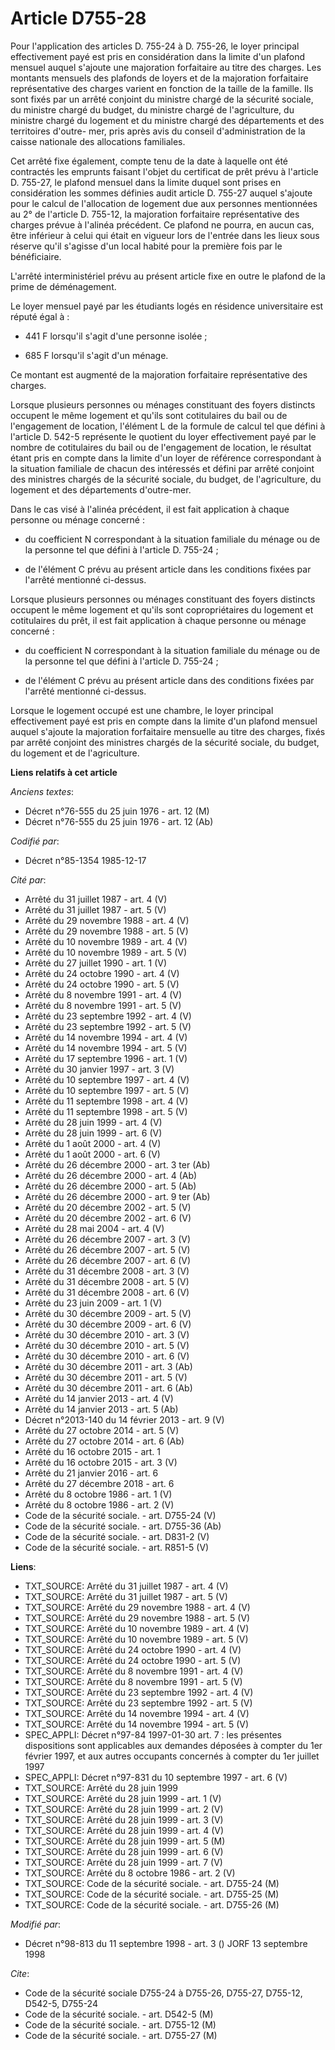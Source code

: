 # Article D755-28

Pour l'application des articles D. 755-24 à D. 755-26, le loyer principal effectivement payé est pris en considération dans
la limite d'un plafond mensuel auquel s'ajoute une majoration forfaitaire au titre des charges. Les montants mensuels des
plafonds de loyers et de la majoration forfaitaire représentative des charges varient en fonction de la taille de la famille.
Ils sont fixés par un arrêté conjoint du ministre chargé de la sécurité sociale, du ministre chargé du budget, du ministre
chargé de l'agriculture, du ministre chargé du logement et du ministre chargé des départements et des territoires d'outre-
mer, pris après avis du conseil d'administration de la caisse nationale des allocations familiales. 

Cet arrêté fixe également, compte tenu de la date à laquelle ont été contractés les emprunts faisant l'objet du certificat de
prêt prévu à l'article D. 755-27, le plafond mensuel dans la limite duquel sont prises en considération les sommes définies
audit article D. 755-27 auquel s'ajoute pour le calcul de l'allocation de logement due aux personnes mentionnées au 2° de
l'article D. 755-12, la majoration forfaitaire représentative des charges prévue à l'alinéa précédent. Ce plafond ne pourra,
en aucun cas, être inférieur à celui qui était en vigueur lors de l'entrée dans les lieux sous réserve qu'il s'agisse d'un
local habité pour la première fois par le bénéficiaire. 

L'arrêté interministériel prévu au présent article fixe en outre le plafond de la prime de déménagement. 

Le loyer mensuel payé par les étudiants logés en résidence universitaire est réputé égal à :

- 441 F lorsqu'il s'agit d'une personne isolée ;

- 685 F lorsqu'il s'agit d'un ménage.

Ce montant est augmenté de la majoration forfaitaire représentative des charges.

Lorsque plusieurs personnes ou ménages constituant des foyers distincts occupent le même logement et qu'ils sont cotitulaires
du bail ou de l'engagement de location, l'élément L de la formule de calcul tel que défini à l'article D. 542-5 représente le
quotient du loyer effectivement payé par le nombre de cotitulaires du bail ou de l'engagement de location, le résultat étant
pris en compte dans la limite d'un loyer de référence correspondant à la situation familiale de chacun des intéressés et
défini par arrêté conjoint des ministres chargés de la sécurité sociale, du budget, de l'agriculture, du logement et des
départements d'outre-mer.

Dans le cas visé à l'alinéa précédent, il est fait application à chaque personne ou ménage concerné :

- du coefficient N correspondant à la situation familiale du ménage ou de la personne tel que défini à l'article D. 755-24 ;

- de l'élément C prévu au présent article dans les conditions fixées par l'arrêté mentionné ci-dessus.

Lorsque plusieurs personnes ou ménages constituant des foyers distincts occupent le même logement et qu'ils sont
copropriétaires du logement et cotitulaires du prêt, il est fait application à chaque personne ou ménage concerné :

- du coefficient N correspondant à la situation familiale du ménage ou de la personne tel que défini à l'article D. 755-24 ;

- de l'élément C prévu au présent article dans des conditions fixées par l'arrêté mentionné ci-dessus.

Lorsque le logement occupé est une chambre, le loyer principal effectivement payé est pris en compte dans la limite d'un
plafond mensuel auquel s'ajoute la majoration forfaitaire mensuelle au titre des charges, fixés par arrêté conjoint des
ministres chargés de la sécurité sociale, du budget, du logement et de l'agriculture.

**Liens relatifs à cet article**

_Anciens textes_:

  - Décret n°76-555 du 25 juin 1976 - art. 12 (M)
  - Décret n°76-555 du 25 juin 1976 - art. 12 (Ab)

_Codifié par_:

  - Décret n°85-1354 1985-12-17

_Cité par_:

  - Arrêté du 31 juillet 1987 - art. 4 (V)
  - Arrêté du 31 juillet 1987 - art. 5 (V)
  - Arrêté du 29 novembre 1988 - art. 4 (V)
  - Arrêté du 29 novembre 1988 - art. 5 (V)
  - Arrêté du 10 novembre 1989 - art. 4 (V)
  - Arrêté du 10 novembre 1989 - art. 5 (V)
  - Arrêté du 27 juillet 1990 - art. 1 (V)
  - Arrêté du 24 octobre 1990 - art. 4 (V)
  - Arrêté du 24 octobre 1990 - art. 5 (V)
  - Arrêté du 8 novembre 1991 - art. 4 (V)
  - Arrêté du 8 novembre 1991 - art. 5 (V)
  - Arrêté du 23 septembre 1992 - art. 4 (V)
  - Arrêté du 23 septembre 1992 - art. 5 (V)
  - Arrêté du 14 novembre 1994 - art. 4 (V)
  - Arrêté du 14 novembre 1994 - art. 5 (V)
  - Arrêté du 17 septembre 1996 - art. 1 (V)
  - Arrêté du 30 janvier 1997 - art. 3 (V)
  - Arrêté du 10 septembre 1997 - art. 4 (V)
  - Arrêté du 10 septembre 1997 - art. 5 (V)
  - Arrêté du 11 septembre 1998 - art. 4 (V)
  - Arrêté du 11 septembre 1998 - art. 5 (V)
  - Arrêté du 28 juin 1999 - art. 4 (V)
  - Arrêté du 28 juin 1999 - art. 6 (V)
  - Arrêté du 1 août 2000 - art. 4 (V)
  - Arrêté du 1 août 2000 - art. 6 (V)
  - Arrêté du 26 décembre 2000 - art. 3 ter (Ab)
  - Arrêté du 26 décembre 2000 - art. 4 (Ab)
  - Arrêté du 26 décembre 2000 - art. 5 (Ab)
  - Arrêté du 26 décembre 2000 - art. 9 ter (Ab)
  - Arrêté du 20 décembre 2002 - art. 5 (V)
  - Arrêté du 20 décembre 2002 - art. 6 (V)
  - Arrêté du 28 mai 2004 - art. 4 (V)
  - Arrêté du 26 décembre 2007 - art. 3 (V)
  - Arrêté du 26 décembre 2007 - art. 5 (V)
  - Arrêté du 26 décembre 2007 - art. 6 (V)
  - Arrêté du 31 décembre 2008 - art. 3 (V)
  - Arrêté du 31 décembre 2008 - art. 5 (V)
  - Arrêté du 31 décembre 2008 - art. 6 (V)
  - Arrêté du 23 juin 2009 - art. 1 (V)
  - Arrêté du 30 décembre 2009 - art. 5 (V)
  - Arrêté du 30 décembre 2009 - art. 6 (V)
  - Arrêté du 30 décembre 2010 - art. 3 (V)
  - Arrêté du 30 décembre 2010 - art. 5 (V)
  - Arrêté du 30 décembre 2010 - art. 6 (V)
  - Arrêté du 30 décembre 2011 - art. 3 (Ab)
  - Arrêté du 30 décembre 2011 - art. 5 (V)
  - Arrêté du 30 décembre 2011 - art. 6 (Ab)
  - Arrêté du 14 janvier 2013 - art. 4 (V)
  - Arrêté du 14 janvier 2013 - art. 5 (Ab)
  - Décret n°2013-140 du 14 février 2013 - art. 9 (V)
  - Arrêté du 27 octobre 2014 - art. 5 (V)
  - Arrêté du 27 octobre 2014 - art. 6 (Ab)
  - Arrêté du 16 octobre 2015 - art. 1
  - Arrêté du 16 octobre 2015 - art. 3 (V)
  - Arrêté du 21 janvier 2016 - art. 6
  - Arrêté du 27 décembre 2018 - art. 6
  - Arrêté du 8 octobre 1986 - art. 1 (V)
  - Arrêté du 8 octobre 1986 - art. 2 (V)
  - Code de la sécurité sociale. - art. D755-24 (V)
  - Code de la sécurité sociale. - art. D755-36 (Ab)
  - Code de la sécurité sociale. - art. D831-2 (V)
  - Code de la sécurité sociale. - art. R851-5 (V)

**Liens**:

  - TXT_SOURCE: Arrêté du 31 juillet 1987 - art. 4 (V)
  - TXT_SOURCE: Arrêté du 31 juillet 1987 - art. 5 (V)
  - TXT_SOURCE: Arrêté du 29 novembre 1988 - art. 4 (V)
  - TXT_SOURCE: Arrêté du 29 novembre 1988 - art. 5 (V)
  - TXT_SOURCE: Arrêté du 10 novembre 1989 - art. 4 (V)
  - TXT_SOURCE: Arrêté du 10 novembre 1989 - art. 5 (V)
  - TXT_SOURCE: Arrêté du 24 octobre 1990 - art. 4 (V)
  - TXT_SOURCE: Arrêté du 24 octobre 1990 - art. 5 (V)
  - TXT_SOURCE: Arrêté du 8 novembre 1991 - art. 4 (V)
  - TXT_SOURCE: Arrêté du 8 novembre 1991 - art. 5 (V)
  - TXT_SOURCE: Arrêté du 23 septembre 1992 - art. 4 (V)
  - TXT_SOURCE: Arrêté du 23 septembre 1992 - art. 5 (V)
  - TXT_SOURCE: Arrêté du 14 novembre 1994 - art. 4 (V)
  - TXT_SOURCE: Arrêté du 14 novembre 1994 - art. 5 (V)
  - SPEC_APPLI: Décret n°97-84 1997-01-30 art. 7 : les présentes dispositions sont applicables aux demandes déposées à compter du 1er février 1997, et aux autres occupants concernés à compter du 1er juillet 1997
  - SPEC_APPLI: Décret n°97-831 du 10 septembre 1997 - art. 6 (V)
  - TXT_SOURCE: Arrêté du 28 juin 1999
  - TXT_SOURCE: Arrêté du 28 juin 1999 - art. 1 (V)
  - TXT_SOURCE: Arrêté du 28 juin 1999 - art. 2 (V)
  - TXT_SOURCE: Arrêté du 28 juin 1999 - art. 3 (V)
  - TXT_SOURCE: Arrêté du 28 juin 1999 - art. 4 (V)
  - TXT_SOURCE: Arrêté du 28 juin 1999 - art. 5 (M)
  - TXT_SOURCE: Arrêté du 28 juin 1999 - art. 6 (V)
  - TXT_SOURCE: Arrêté du 28 juin 1999 - art. 7 (V)
  - TXT_SOURCE: Arrêté du 8 octobre 1986 - art. 2 (V)
  - TXT_SOURCE: Code de la sécurité sociale. - art. D755-24 (M)
  - TXT_SOURCE: Code de la sécurité sociale. - art. D755-25 (M)
  - TXT_SOURCE: Code de la sécurité sociale. - art. D755-26 (M)

_Modifié par_:

  - Décret n°98-813 du 11 septembre 1998 - art. 3 () JORF 13 septembre 1998

_Cite_:

  - Code de la sécurité sociale D755-24 à D755-26, D755-27, D755-12, D542-5, D755-24
  - Code de la sécurité sociale. - art. D542-5 (M)
  - Code de la sécurité sociale. - art. D755-12 (M)
  - Code de la sécurité sociale. - art. D755-27 (M)
